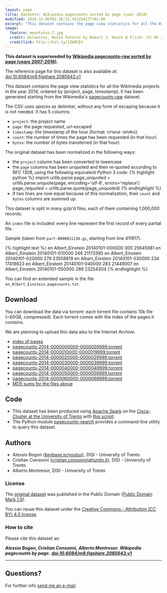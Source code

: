 ```yaml
---
layout: page
title: Datasets: Wikipedia pagecounts sorted by page (year 2014)
modified: 2018-12-06T02:16:21.453254177+01:00
excerpt: "This dataset contains the page view statistics for all the Wikimedia projects in the year 2014"
image:
  feature: mountains-7.jpg
  credit: Dolomites, Monte Paterno by Robert J. Heath @ Flickr (CC-BY 2.0)
  creditlink: http://bit.ly/1ZbMlDJ
---
```


**This dataset is superseeded by [Wikipedia pagecounts-raw sorted by page (years 2007-2016)](../wikipedia-pagecounts-raw-sorted/).**

The reference page for this dataset is also available at:
[doi:10.6084/m9.figshare.2085643.v1](https://dx.doi.org/10.6084/m9.figshare.2085643.v1)

This dataset contains the page view statistics for all the Wikimedia projects
in the year 2014, ordered by (project, page, timestamp). It has been generated
starting from the Wikimedia's
[pagecounts-raw](https://dumps.wikimedia.org/other/pagecounts-raw/) dataset.

The CSV uses *spaces* as delimiter, without any form of escaping because it is
not needed. It has 5 columns:

* `project`: the project name
* `page`: the page requested, url-escaped
* `timestamp`: the timestamp of the hour (format: `%Y%m%d-%H%M%S`)
* `count`: the number of times the page has been requested (in that hour)
* `bytes`: the number of bytes transferred (in that hour)

The original dataset has been normalized in the following ways:

* the `project` column has been converted to lowercase
* the `page` columns has been unquoted and then re-quoted according to RFC 1308,
using the following equivalent Python 3 code:
{% highlight python %}
import urllib.parse
page_unquoted = urllib.parse.unquote(page, encoding='utf-8',
    errors='replace')
page_requoted = urllib.parse.quote(page_unquoted)
{% endhighlight %}
* if two lines are now equal because of this normalization, their `count` and
`bytes` columns are summed up.

This dataset is split in many gzip'd files, each of them containing 1,000,000
records.

An `index` file is included: every line represent the first record of every
partial file.

Sample (taken from `part-0000011138.gz`, starting from line 411917)<a class="collapsible inactive" id='new_sample' href="#"></a>.
<div class="collapsible" id='new_sample'>
{% highlight text %}
en Albert_Einstein 20140101-000000 300 25645681
en Albert_Einstein 20140101-010000 246 21173395
en Albert_Einstein 20140101-020000 276 23558819
en Albert_Einstein 20140101-030000 234 17418623
en Albert_Einstein 20140101-040000 283 21449007
en Albert_Einstein 20140101-050000 289 23254304
{% endhighlight %}
</div>

You can find an extended sample in the file `en_Albert_Einstein.pagecounts.txt`.

## Download

You can download the data via torrent: each torrent file contains
10k file (~60GB, compressed). Each torrent comes with the index
of the pages it contains.

We are planning to upload this data also to the Internet Archive.

* [index of pages](./index.txt)
* [pagecounts-2014-0000000000-0000009999.torrent](./pagecounts-2014-0000000000-0000009999.torrent)
* [pagecounts-2014-0000010000-0000019999.torrent](./pagecounts-2014-0000010000-0000019999.torrent)
* [pagecounts-2014-0000020000-0000029999.torrent](./pagecounts-2014-0000020000-0000029999.torrent)
* [pagecounts-2014-0000030000-0000039999.torrent](./pagecounts-2014-0000030000-0000039999.torrent)
* [pagecounts-2014-0000040000-0000049999.torrent](./pagecounts-2014-0000040000-0000049999.torrent)
* [pagecounts-2014-0000050000-0000059999.torrent](./pagecounts-2014-0000050000-0000059999.torrent)
* [pagecounts-2014-0000060000-0000069999.torrent](./pagecounts-2014-0000060000-0000069999.torrent)
* [MD5 sums for the files above](./pagecounts-torrents.md5sum.txt)

## Code

* This dataset has been produced using [Apache Spark](https://spark.apache.org/)
  on the [Cisca-Cluster at the University of Trento](http://doc.science.unitn.it/wiki/Il_Cluster_di_Scienze_%28Cisca-Cluster%29)
  with [this script](https://gist.github.com/youtux/13353862ac4227c4baf2);
* The Python module [pagecounts-search](https://github.com/youtux/pagecounts-search)
  provides a command-line utility to query this dataset.

## Authors

* Alessio Bogon ([keybase.io/youtux](https://keybase.io/youtux)), DISI - University of Trento
* Cristian Consonni ([cristian.consonni(at)unitn.it](mailto:cristian.consonni(at)unitn(dot)it)), DISI - University of Trento
* Alberto Montresor, DISI - University of Trento

### License

The [original dataset](https://dumps.wikimedia.org/other/pagecounts-raw/) was
published in the Public Domain ([Public Domain Mark 1.0](http://creativecommons.org/publicdomain/mark/1.0/)).

You can reuse this dataset under the [Creative Commons - Attribution (CC BY) 4.0 license](https://creativecommons.org/licenses/by/4.0/).

### How to cite

Please cite this dataset as:

***Alessio Bogon, Cristian Consonni, Alberto Montresor.***
***Wikipedia pagecounts by page.***
***[doi:10.6084/m9.figshare.2085643.v1](https://dx.doi.org/10.6084/m9.figshare.2085643.v1)***

---

## Questions?

For further info <a href="mailto:cristian.consonni(at)unitn(dot)it" target="_blank">send me an e-mail</a>.

